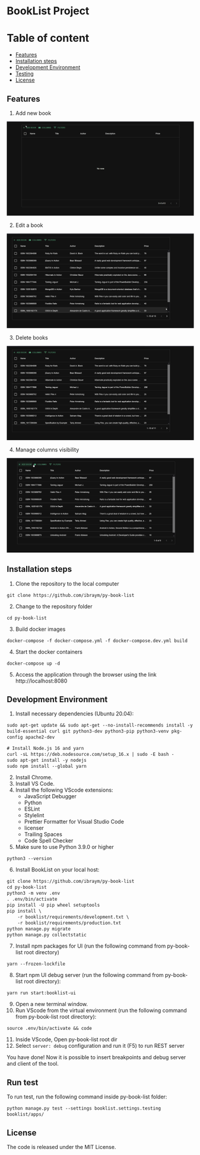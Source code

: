 # BookList Project

# Table of content

- [Features](#features)
- [Installation steps](#installation-steps)
- [Development Environment](#development-environment)
- [Testing](#run-test)
- [License](#license)

## Features

1.  Add new book

![til](./docs/images/book_add.gif)

2. Edit a book

![til](./docs/images/book_edit.gif)

3. Delete books

![til](./docs/images/books_delete.gif)

4. Manage columns visibility

![til](./docs/images/columns_visibility.gif)

## Installation steps

1. Clone the repository to the local computer

```
git clone https://github.com/ibraym/py-book-list
```

2. Change to the repository folder

```
cd py-book-list
```

3. Build docker images

```
docker-compose -f docker-compose.yml -f docker-compose.dev.yml build
```

4. Start the docker containers

```
docker-compose up -d
```

5. Access the application through the browser using the link http://localhost:8080

## Development Environment

1. Install necessary dependencies (Ubuntu 20.04):

```
sudo apt-get update && sudo apt-get --no-install-recommends install -y build-essential curl git python3-dev python3-pip python3-venv pkg-config apache2-dev

```

```
# Install Node.js 16 and yarn
curl -sL https://deb.nodesource.com/setup_16.x | sudo -E bash -
sudo apt-get install -y nodejs
sudo npm install --global yarn
```

2. Install Chrome.
3. Install VS Code.
4. Install the following VScode extensions:
   - JavaScript Debugger
   - Python
   - ESLint
   - Stylelint
   - Prettier Formatter for Visual Studio Code
   - licenser
   - Trailing Spaces
   - Code Spell Checker
5. Make sure to use Python 3.9.0 or higher

```
python3 --version
```

6. Install BookList on your local host:

```
git clone https://github.com/ibraym/py-book-list
cd py-book-list
python3 -m venv .env
. .env/bin/activate
pip install -U pip wheel setuptools
pip install \
    -r booklist/requirements/development.txt \
    -r booklist/requirements/production.txt
python manage.py migrate
python manage.py collectstatic
```

7. Install npm packages for UI (run the following command from py-book-list root directory)

```
yarn --frozen-lockfile
```

8. Start npm UI debug server (run the following command from py-book-list root directory):

```
yarn run start:booklist-ui
```

9. Open a new terminal window.
10. Run VScode from the virtual environment (run the following command from py-book-list root directory):

```
source .env/bin/activate && code
```

11. Inside VScode, Open py-book-list root dir
12. Select `server: debug` configuration and run it (F5) to run REST server

You have done! Now it is possible to insert breakpoints and debug server and client of the tool.

## Run test

To run test, run the following command inside py-book-list folder:

```
python manage.py test --settings booklist.settings.testing booklist/apps/
```

## License

The code is released under the MIT License.
